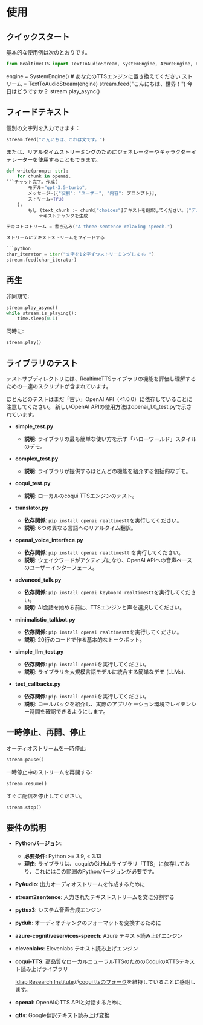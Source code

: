 # 使用

## クイックスタート

基本的な使用例は次のとおりです。

```python
from RealtimeTTS import TextToAudioStream, SystemEngine, AzureEngine, ElevenlabsEngine
```

engine = SystemEngine() # あなたのTTSエンジンに置き換えてください
ストリーム = TextToAudioStream(engine)
stream.feed("こんにちは、世界！") 今日はどうですか？
stream.play_async()

## フィードテキスト

個別の文字列を入力できます：

```python
stream.feed("こんにちは、これは文です。")
```

または、リアルタイムストリーミングのためにジェネレーターやキャラクターイテレーターを使用することもできます。

```python
def write(prompt: str):
    for chunk in openai.
```チャット完了。作成(
        モデル="gpt-3.5-turbo",
        メッセージ=[{"役割": "ユーザー", "内容": プロンプト}],
        ストリーム=True
    ):
        もし (text_chunk := chunk["choices"]テキストを翻訳してください。["デルタ"].get("content")) は None ではない:
            テキストチャンクを生成

テキストストリーム = 書き込み("A three-sentence relaxing speech.")

ストリームにテキストストリームをフィードする

```python
char_iterator = iter("文字を1文字ずつストリーミングします。")
stream.feed(char_iterator)
```

## 再生

非同期で:

```python
stream.play_async()
while stream.is_playing():
    time.sleep(0.1)
```

同時に:

```python
stream.play()
```

## ライブラリのテスト

テストサブディレクトリには、RealtimeTTSライブラリの機能を評価し理解するための一連のスクリプトが含まれています。

ほとんどのテストはまだ「古い」OpenAI API（<1.0.0）に依存していることに注意してください。 新しいOpenAI APIの使用方法はopenai_1.0_test.pyで示されています。

- **simple_test.py**
    - **説明**: ライブラリの最も簡単な使い方を示す「ハローワールド」スタイルのデモ。

- **complex_test.py**
    - **説明**: ライブラリが提供するほとんどの機能を紹介する包括的なデモ。

- **coqui_test.py**
    - **説明**: ローカルのcoqui TTSエンジンのテスト。

- **translator.py**
    - **依存関係**: `pip install openai realtimestt`を実行してください。
    - **説明**: 6つの異なる言語へのリアルタイム翻訳。

- **openai_voice_interface.py**
    - **依存関係**: `pip install openai realtimestt` を実行してください。
    - **説明**: ウェイクワードがアクティブになり、OpenAI APIへの音声ベースのユーザーインターフェース。

- **advanced_talk.py**
    - **依存関係**: `pip install openai keyboard realtimestt`を実行してください。
    - **説明**: AI会話を始める前に、TTSエンジンと声を選択してください。

- **minimalistic_talkbot.py**
    - **依存関係**: `pip install openai realtimestt`を実行してください。
    - **説明**: 20行のコードで作る基本的なトークボット。

- **simple_llm_test.py**
    - **依存関係**: `pip install openai`を実行してください。
    - **説明**: ライブラリを大規模言語モデルに統合する簡単なデモ (LLMs).

- **test_callbacks.py**
    - **依存関係**: `pip install openai`を実行してください。
    - **説明**: コールバックを紹介し、実際のアプリケーション環境でレイテンシー時間を確認できるようにします。

## 一時停止、再開、停止

オーディオストリームを一時停止:

```python
stream.pause()
```

一時停止中のストリームを再開する:

```python
stream.resume()
```

すぐに配信を停止してください。

```python
stream.stop()
```

## 要件の説明

- **Pythonバージョン**:
  - **必要条件**: Python >= 3.9, < 3.13
  - **理由**: ライブラリは、coquiのGitHubライブラリ「TTS」に依存しており、これにはこの範囲のPythonバージョンが必要です。

- **PyAudio**: 出力オーディオストリームを作成するために

- **stream2sentence**: 入力されたテキストストリームを文に分割する

- **pyttsx3**: システム音声合成エンジン

- **pydub**: オーディオチャンクのフォーマットを変換するために

- **azure-cognitiveservices-speech**: Azure テキスト読み上げエンジン

- **elevenlabs**: Elevenlabs テキスト読み上げエンジン

- **coqui-TTS**: 高品質なローカルニューラルTTSのためのCoquiのXTTSテキスト読み上げライブラリ

  [Idiap Research Institute](https://github.com/idiap)が[coqui ttsのフォーク](https://github.com/idiap/coqui-ai-TTS)を維持していることに感謝します。

- **openai**: OpenAIのTTS APIと対話するために

- **gtts**: Google翻訳テキスト読み上げ変換

